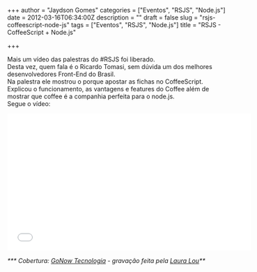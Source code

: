 +++
author = "Jaydson Gomes"
categories = ["Eventos", "RSJS", "Node.js"]
date = 2012-03-16T06:34:00Z
description = ""
draft = false
slug = "rsjs-coffeescript-node-js"
tags = ["Eventos", "RSJS", "Node.js"]
title = "RSJS - CoffeeScript + Node.js"

+++

Mais um vídeo das palestras do #RSJS foi liberado.  
Desta vez, quem fala é o Ricardo Tomasi, sem dúvida um dos melhores desenvolvedores Front-End do Brasil.  
Na palestra ele mostrou o porque apostar as fichas no CoffeeScript.  
Explicou o funcionamento, as vantagens e features do Coffee além de mostrar que coffee é a companhia perfeita para o node.js.  
Segue o vídeo:  

<iframe width="560" height="315" src="//www.youtube.com/embed/j5Lfedfm1Wk" frameborder="0" allowfullscreen></iframe> 

_*** Cobertura: [GoNow Tecnologia](http://www.gonow.com.br) - gravação feita pela [Laura Lou](http://www.facebook.com/djlou09)**_